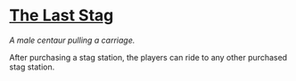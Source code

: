 # [The Last Stag](https://hollowknight.wiki/w/Last_Stag)

*A male centaur pulling a carriage.*

After purchasing a stag station, the players can ride to any other purchased stag station.
